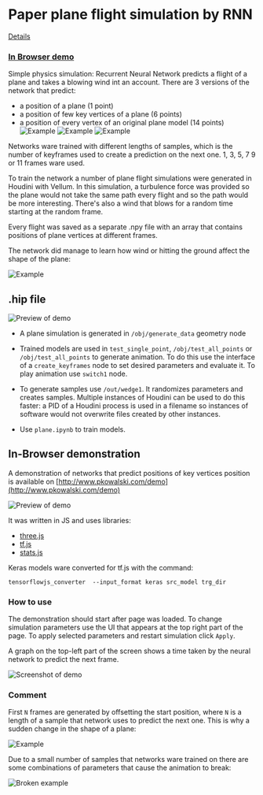 # Paper plane flight simulation by RNN
[Details](plane.ipynb)

### [In Browser demo](http://www.pkowalski.com/demo)

Simple physics simulation: Recurrent Neural Network predicts a flight of a plane and takes a blowing wind int an account.
There are 3 versions of the network that predict:
* a position of a plane (1 point)
* a position of few key vertices of a plane (6 points)
* a position of every vertex of an original plane model (14 points)
![Example](img/3.gif)
![Example](img/2.gif)
![Example](img/1.gif)

Networks ware trained with different lengths of samples, which is the number of keyframes used to create a prediction on the next one. 1, 3, 5, 7 9 or 11 frames ware used.

To train the network a number of plane flight simulations were generated in Houdini with Vellum. In this simulation, a turbulence force was provided so the plane would not take the same path every flight and so the path would be more interesting. There's also a wind that blows for a random time starting at the random frame. 

Every flight was saved as a separate .npy file with an array that contains positions of plane vertices at different frames. 

The network did manage to learn how wind or hitting the ground affect the shape of the plane:

![Example](img/prev_wings.gif)

## .hip file
![Preview of demo](img/hip.png)

* A plane simulation is generated in `/obj/generate_data` geometry node

* Trained models are used in `test_single_point`, `/obj/test_all_points` or `/obj/test_all_points` to generate animation. To do this use the interface of a `create_keyframes` node to set desired parameters and evaluate it. To play animation use `switch1` node.

* To generate samples use `/out/wedge1`. It randomizes parameters and creates samples. Multiple instances of Houdini can be used to do this faster: a PID of a Houdini process is used in a filename so instances of software would not overwrite files created by other instances.

* Use `plane.ipynb` to train models.

## In-Browser demonstration
A demonstration of networks that predict positions of key vertices position is available on [http://www.pkowalski.com/demo](http://www.pkowalski.com/demo)

![Preview of demo](img/prev.gif)

It was written in JS and uses libraries:
* [three.js](https://threejs.org/)
* [tf.js](https://www.tensorflow.org/js)
* [stats.js](https://github.com/mrdoob/stats.js/)

Keras models ware converted for tf.js with the command:
```
tensorflowjs_converter  --input_format keras src_model trg_dir
```

### How to use
The demonstration should start after page was loaded. To change simulation parameters use the UI that appears at the top right part of the page. To apply selected parameters and restart simulation click `Apply`. 

A graph on the top-left part of the screen shows a time taken by the neural network to predict the next frame.

![Screenshot of demo](img/demo.png)

### Comment

First `N` frames are generated by offsetting the start position, where `N` is a length of a sample that network uses to predict the next one. This is why a sudden change in the shape of a plane:

![Example](img/first_frames.gif)

Due to a small number of samples that networks ware trained on there are some combinations of parameters that cause the animation to break:

![Broken example](img/prev_broken.gif)
